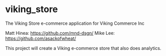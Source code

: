 viking_store
============

The Viking Store e-commerce application for Viking Commerce Inc

Matt Hinea: https://github.com/mnd-dsgn/
Mike Lee: https://github.com/asackofwheat/

This project will create a Viking e-commerce store that also does analytics.
